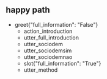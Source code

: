 ## happy path
* greet{"full_information": "False"}
  - action_introduction
  - utter_full_introduction
  - utter_sociodem
  - utter_sociodemsim
  - utter_sociodemnao
  - slot{"full_information": "True"}
  - utter_method

<!---
## happy path
* greet
  - utter_introduction
* deny
  - utter_sociodem

## introduction
* greet
  - utter_introduction
  - utter_sociodem

## happy path
* greet
  - utter_greet
* mood_great
  - utter_happy

## sad path 1
* greet
  - utter_greet
* mood_unhappy
  - utter_cheer_up
  - utter_did_that_help
* affirm
  - utter_happy

## sad path 2
* greet
  - utter_greet
* mood_unhappy
  - utter_cheer_up
  - utter_did_that_help
* deny
  - utter_goodbye

## say goodbye
* goodbye
  - utter_goodbye

## bot challenge
* bot_challenge
  - utter_iamabot

## hello goodbye path
* greet
  - utter_greet
* goodbye
  - utter_ask_why_leaving

  -->
